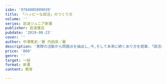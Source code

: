 ```yaml
---
isbn: '9784005009039'
title: 「ハッピーな部活」のつくり方
volume: ''
series: 岩波ジュニア新書
publisher: 岩波書店
pubdate: '2019-08-23'
cover: ''
author: 中澤篤史／著 内田良／著
description: '実際の活動から問題点を抽出し,今,そして未来に続くあり方を提案.「部活の参考書」となる一冊.'
price: '860'
genre: ''
target: 一般
format: 新書
content: 教育

---
```

